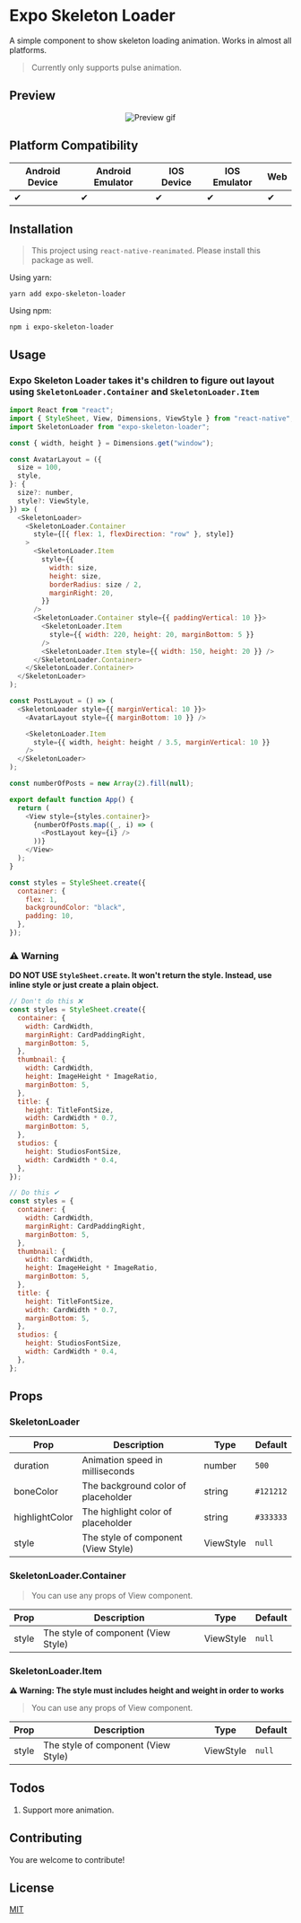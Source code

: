 # Expo Skeleton Loader

A simple component to show skeleton loading animation. Works in almost all platforms.

> Currently only supports pulse animation.

## Preview

<p align="center">
  <img src="https://s6.gifyu.com/images/screen-recording.gif" alt="Preview gif"/>
</p>

## Platform Compatibility

| Android Device | Android Emulator | IOS Device | IOS Emulator | Web |
| -------------- | ---------------- | ---------- | ------------ | --- |
| ✔              | ✔                | ✔          | ✔            | ✔   |

## Installation

> This project using `react-native-reanimated`. Please install this package as well.

Using yarn:

```
yarn add expo-skeleton-loader
```

Using npm:

```
npm i expo-skeleton-loader
```

## Usage

### Expo Skeleton Loader takes it's children to figure out layout using `SkeletonLoader.Container` and `SkeletonLoader.Item`

```js
import React from "react";
import { StyleSheet, View, Dimensions, ViewStyle } from "react-native";
import SkeletonLoader from "expo-skeleton-loader";

const { width, height } = Dimensions.get("window");

const AvatarLayout = ({
  size = 100,
  style,
}: {
  size?: number,
  style?: ViewStyle,
}) => (
  <SkeletonLoader>
    <SkeletonLoader.Container
      style={[{ flex: 1, flexDirection: "row" }, style]}
    >
      <SkeletonLoader.Item
        style={{
          width: size,
          height: size,
          borderRadius: size / 2,
          marginRight: 20,
        }}
      />
      <SkeletonLoader.Container style={{ paddingVertical: 10 }}>
        <SkeletonLoader.Item
          style={{ width: 220, height: 20, marginBottom: 5 }}
        />
        <SkeletonLoader.Item style={{ width: 150, height: 20 }} />
      </SkeletonLoader.Container>
    </SkeletonLoader.Container>
  </SkeletonLoader>
);

const PostLayout = () => (
  <SkeletonLoader style={{ marginVertical: 10 }}>
    <AvatarLayout style={{ marginBottom: 10 }} />

    <SkeletonLoader.Item
      style={{ width, height: height / 3.5, marginVertical: 10 }}
    />
  </SkeletonLoader>
);

const numberOfPosts = new Array(2).fill(null);

export default function App() {
  return (
    <View style={styles.container}>
      {numberOfPosts.map((_, i) => (
        <PostLayout key={i} />
      ))}
    </View>
  );
}

const styles = StyleSheet.create({
  container: {
    flex: 1,
    backgroundColor: "black",
    padding: 10,
  },
});
```

### ⚠️ Warning
**DO NOT USE `StyleSheet.create`. It won't return the style. Instead, use inline style or just create a plain object.**

```js
// Don't do this ❌
const styles = StyleSheet.create({
  container: {
    width: CardWidth,
    marginRight: CardPaddingRight,
    marginBottom: 5,
  },
  thumbnail: {
    width: CardWidth,
    height: ImageHeight * ImageRatio,
    marginBottom: 5,
  },
  title: {
    height: TitleFontSize,
    width: CardWidth * 0.7,
    marginBottom: 5,
  },
  studios: {
    height: StudiosFontSize,
    width: CardWidth * 0.4,
  },
});
```

```js
// Do this ✔
const styles = {
  container: {
    width: CardWidth,
    marginRight: CardPaddingRight,
    marginBottom: 5,
  },
  thumbnail: {
    width: CardWidth,
    height: ImageHeight * ImageRatio,
    marginBottom: 5,
  },
  title: {
    height: TitleFontSize,
    width: CardWidth * 0.7,
    marginBottom: 5,
  },
  studios: {
    height: StudiosFontSize,
    width: CardWidth * 0.4,
  },
};
```

## Props

### SkeletonLoader

| Prop           | Description                         | Type      | Default   |
| -------------- | ----------------------------------- | --------- | --------- |
| duration       | Animation speed in milliseconds     | number    | `500`     |
| boneColor      | The background color of placeholder | string    | `#121212` |
| highlightColor | The highlight color of placeholder  | string    | `#333333` |
| style          | The style of component (View Style) | ViewStyle | `null`    |

### SkeletonLoader.Container

> You can use any props of View component.

| Prop  | Description                         | Type      | Default |
| ----- | ----------------------------------- | --------- | ------- |
| style | The style of component (View Style) | ViewStyle | `null`  |

### SkeletonLoader.Item

**⚠️ Warning: The style must includes height and weight in order to works**

> You can use any props of View component.

| Prop  | Description                         | Type      | Default |
| ----- | ----------------------------------- | --------- | ------- |
| style | The style of component (View Style) | ViewStyle | `null`  |


## Todos
1. Support more animation.

## Contributing

You are welcome to contribute!

## License

[MIT](https://choosealicense.com/licenses/mit/)

